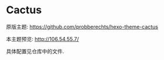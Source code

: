 # Cactus

原版主题: https://github.com/probberechts/hexo-theme-cactus

本主题预览: http://106.54.55.7/



具体配置见仓库中的文件.